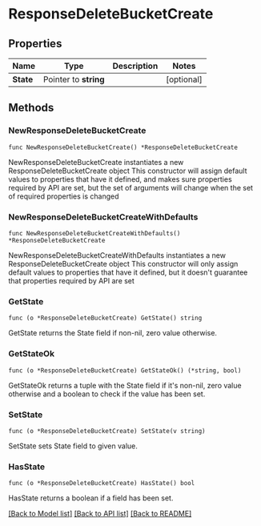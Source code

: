 # ResponseDeleteBucketCreate

## Properties

Name | Type | Description | Notes
------------ | ------------- | ------------- | -------------
**State** | Pointer to **string** |  | [optional] 

## Methods

### NewResponseDeleteBucketCreate

`func NewResponseDeleteBucketCreate() *ResponseDeleteBucketCreate`

NewResponseDeleteBucketCreate instantiates a new ResponseDeleteBucketCreate object
This constructor will assign default values to properties that have it defined,
and makes sure properties required by API are set, but the set of arguments
will change when the set of required properties is changed

### NewResponseDeleteBucketCreateWithDefaults

`func NewResponseDeleteBucketCreateWithDefaults() *ResponseDeleteBucketCreate`

NewResponseDeleteBucketCreateWithDefaults instantiates a new ResponseDeleteBucketCreate object
This constructor will only assign default values to properties that have it defined,
but it doesn't guarantee that properties required by API are set

### GetState

`func (o *ResponseDeleteBucketCreate) GetState() string`

GetState returns the State field if non-nil, zero value otherwise.

### GetStateOk

`func (o *ResponseDeleteBucketCreate) GetStateOk() (*string, bool)`

GetStateOk returns a tuple with the State field if it's non-nil, zero value otherwise
and a boolean to check if the value has been set.

### SetState

`func (o *ResponseDeleteBucketCreate) SetState(v string)`

SetState sets State field to given value.

### HasState

`func (o *ResponseDeleteBucketCreate) HasState() bool`

HasState returns a boolean if a field has been set.


[[Back to Model list]](../README.md#documentation-for-models) [[Back to API list]](../README.md#documentation-for-api-endpoints) [[Back to README]](../README.md)


